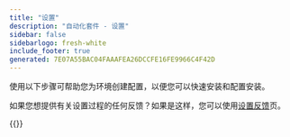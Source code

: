 ```yaml
---
title: "设置"
description: "自动化套件 - 设置"
sidebar: false
sidebarlogo: fresh-white
include_footer: true
generated: 7E07A55BAC04FAAAFEA26DCCFE16FE9966C4F42D
---
```


使用以下步骤可帮助您为环境创建配置，以便您可以快速安装和配置安装。

如果您想提供有关设置过程的任何反馈？如果是这样，您可以使用[设置反馈](/zh-hans/get-started/setup-feedback)页。

{{<questions name="/content/zh-hans/get-started/setup.json" completed="感谢您完成设置步骤" showNavigationButtons=true locale="zh-hans">}}
